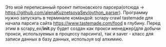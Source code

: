 Это мой переписанный проект питоновского парсера(отсюда -> https://github.com/alenaKuznetsovaSev/python_parser).
Программу нужно запускать в терминале командой:
  scrapy crawl tastemade
для начала парсига сайта https://www.tastemade.com/food в глубину.
Перед этим в scrapy_ex/__init__.py будет создан как прокси менеджер(для добычи прокси, используемых в процессу парсинга), так и saver - класс для записи данных в базу данных, используя sql алхимию.

 
